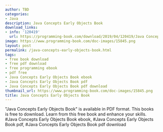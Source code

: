 ```yaml
---
author: TBD
categories:
- Java
description: Java Concepts Early Objects Book
download_links:
- info: '120419'
  url: https://programming-book.com/download/2019/04/120419/Java Concepts Early Objects.pdf
image: https://www.programming-book.com/doc-images/15845.png
layout: post
permalink: /java-concepts-early-objects-book.html
tags:
- free book download
- free pdf download
- free programming ebook
- pdf free
- Java Concepts Early Objects Book ebook
- Java Concepts Early Objects Book pdf
- Java Concepts Early Objects Book pdf download
thumbnail_url: https://www.programming-book.com/doc-images/15845.png
title: Java Concepts Early Objects Book
---
```


 
<div class="item-desc text-justify">
  "Java Concepts Early Objects Book" is available in PDF format. This books is free to download. Learn from this free book and enhance your skills.
  <br>
  #Java Concepts Early Objects Book ebook, #Java Concepts Early Objects Book pdf, #Java Concepts Early Objects Book pdf download
</div>